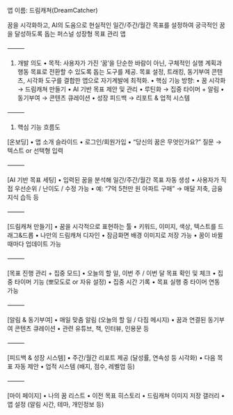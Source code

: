 앱 이름: 드림캐쳐(DreamCatcher)

꿈을 시각화하고, AI의 도움으로 현실적인 일간/주간/월간 목표를 설정하여 궁극적인 꿈을 달성하도록 돕는 퍼스널 성장형 목표 관리 앱

⸻

1. 개발 의도
•	목적:
사용자가 가진 ‘꿈’을 단순한 바람이 아닌, 구체적인 실행 계획과 행동 목표로 전환할 수 있도록 돕는 도구를 제공.
목표 설정, 트래킹, 동기부여 콘텐츠, 시각화 도구를 결합한 앱으로 자기계발에 최적화.
•	핵심 기능 방향:
•	꿈 시각화 → 드림캐쳐 만들기
•	AI 기반 목표 제안 및 관리
•	루틴화 → 집중 타이머 + 알림
•	동기부여 → 콘텐츠 큐레이션
•	성장 피드백 → 리포트 & 업적 시스템

⸻

1. 핵심 기능 흐름도

[온보딩]
•	앱 소개 슬라이드
•	로그인/회원가입
•	“당신의 꿈은 무엇인가요?” 질문 → 텍스트 or 선택형 입력

⸻

[AI 기반 목표 세팅]
•	입력된 꿈을 분석해 일간/주간/월간 목표 자동 생성
•	사용자가 직접 우선순위 / 난이도 / 수정 가능
•	예: “7억 5천만 원 아파트 구매” → 매달 저축, 금융지식 습득 등

⸻

[드림캐쳐 만들기]
•	꿈을 시각적으로 표현하는 툴
•	키워드, 이미지, 색상, 텍스트를 드래그&드롭
•	나만의 드림캐쳐 디자인
•	잠금화면 배경 이미지로 저장 가능
•	꿈이 바뀔 때마다 업데이트 가능

⸻

[목표 진행 관리 + 집중 모드]
•	오늘의 할 일, 이번 주 / 이번 달 목표 확인 및 체크
•	집중 타이머 기능 (뽀모도로 or 자유 설정)
•	집중 시간 기록
•	목표 실행 중 타이머 연동 가능

⸻

[알림 & 동기부여]
•	매일 맞춤 알림 (오늘의 할 일 / 다짐 메시지)
•	꿈과 연결된 동기부여 콘텐츠 큐레이션
•	관련 유튜브, 책, 인터뷰, 인용문 등

⸻

[피드백 & 성장 시스템]
•	주간/월간 리포트 제공 (달성률, 연속성 등 시각화)
•	다음 목표 자동 제안
•	업적 시스템 (배지, 점수, 레벨업 등)

⸻

[마이 페이지]
•	나의 꿈 리스트
•	이전 목표 히스토리
•	드림캐쳐 이미지 저장 갤러리
•	앱 설정 (알림 시간, 테마, 개인정보 등)